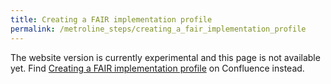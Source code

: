 ```yaml
---
title: Creating a FAIR implementation profile
permalink: /metroline_steps/creating_a_fair_implementation_profile
---
```


The website version is currently experimental and this page is not available yet. Find [Creating a FAIR implementation profile](https://health-ri.atlassian.net/wiki/spaces/FSD/pages/281804814) on Confluence instead.

